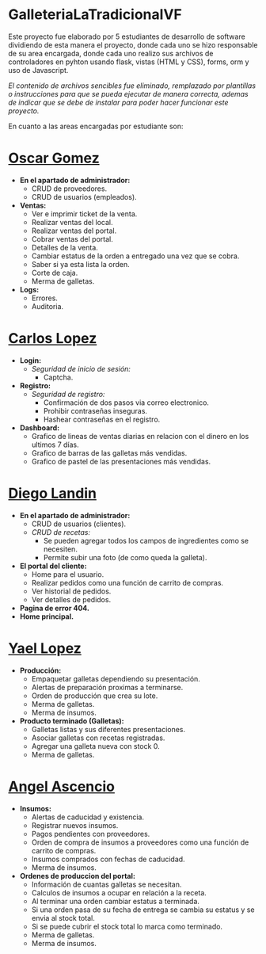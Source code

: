 # GalleteriaLaTradicionalVF

Este proyecto fue elaborado por 5 estudiantes de desarrollo de software dividiendo de esta manera el proyecto, donde cada uno se hizo responsable de su area encargada, donde cada uno realizo sus archivos de controladores en pyhton usando flask, vistas (HTML y CSS), forms, orm y uso de Javascript.

*El contenido de archivos sencibles fue eliminado, remplazado por plantillas o instrucciones para que se pueda ejecutar de manera correcta, ademas de indicar que se debe de instalar para poder hacer funcionar este proyecto.*

En cuanto a las areas encargadas por estudiante son:

# [Oscar Gomez](https://github.com/nombre-de-usuario)
  * **En el apartado de administrador:**
    * CRUD de proveedores.
    * CRUD de usuarios (empleados).
  * **Ventas:**
    * Ver e imprimir ticket de la venta.
    * Realizar ventas del local.
    * Realizar ventas del portal.
    * Cobrar ventas del portal.
    * Detalles de la venta.
    * Cambiar estatus de la orden a entregado una vez que se cobra.
    * Saber si ya esta lista la orden.
    * Corte de caja.
    * Merma de galletas.
  * **Logs:**
    * Errores.
    * Auditoria.

# [Carlos Lopez](https://github.com/carlosraul9)
  * **Login:**
    * *Seguridad de inicio de sesión:*
      * Captcha.
  * **Registro:**
    * *Seguridad de registro:*
      * Confirmación de dos pasos via correo electronico.
      * Prohibir contraseñas inseguras.
      * Hashear contraseñas en el registro.
  * **Dashboard:**
    * Grafico de lineas de ventas diarias en relacion con el dinero en los ultimos 7 días.
    * Grafico de barras de las galletas más vendidas.
    * Grafico de pastel de las presentaciones más vendidas.

# [Diego Landin](https://github.com/nombre-de-usuario)
  * **En el apartado de administrador:**
    * CRUD de usuarios (clientes).
    * *CRUD de recetas:*
      * Se pueden agregar todos los campos de ingredientes como se necesiten.
      * Permite subir una foto (de como queda la galleta).
  * **El portal del cliente:**
    * Home para el usuario.
    * Realizar pedidos como una función de carrito de compras.
    * Ver historial de pedidos.
    * Ver detalles de pedidos.
  * **Pagina de error 404.**
  * **Home principal.**

# [Yael Lopez](https://github.com/IDGS-901-22001379)
  * **Producción:**
    * Empaquetar galletas dependiendo su presentación.
    * Alertas de preparación proximas a terminarse.
    * Orden de producción que crea su lote.
    * Merma de galletas.
    * Merma de insumos.
  * **Producto terminado (Galletas):**
    * Galletas listas y sus diferentes presentaciones.
    * Asociar galletas con recetas registradas.
    * Agregar una galleta nueva con stock 0.
    * Merma de galletas.

# [Angel Ascencio](https://github.com/Angel-Ascencio)
  * **Insumos:**
      * Alertas de caducidad y existencia.
      * Registrar nuevos insumos.
      * Pagos pendientes con proveedores.
      * Orden de compra de insumos a proveedores como una función de carrito de compras.
      * Insumos comprados con fechas de caducidad.
      * Merma de insumos.
  * **Ordenes de produccion del portal:**
      * Información de cuantas galletas se necesitan.
      * Calculos de insumos a ocupar en relación a la receta.
      * Al terminar una orden cambiar estatus a terminada.
      * Si una orden pasa de su fecha de entrega se cambia su estatus y se envia al stock total.
      * Si se puede cubrir el stock total lo marca como terminado.
      * Merma de galletas.
      * Merma de insumos.
